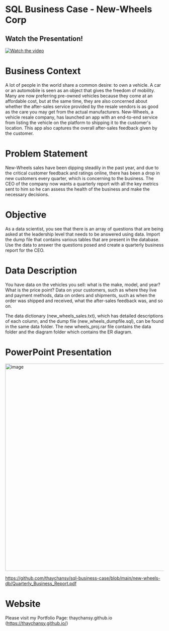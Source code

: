 # SQL Business Case - New-Wheels Corp

## Watch the Presentation!


[![Watch the video](https://github.com/thaychansy/sql-business-case/assets/161902555/935223de-c12f-410f-8878-3c3ea3d55310)](https://youtu.be/HlLSkGlabVY)



# Business Context

A lot of people in the world share a common desire: to own a vehicle. A car or an automobile is seen as an object that gives the freedom of mobility. Many are now preferring pre-owned vehicles because they come at an affordable cost, but at the same time, they are also concerned about whether the after-sales service provided by the resale vendors is as good as the care you may get from the actual manufacturers. New-Wheels, a vehicle resale company, has launched an app with an end-to-end service from listing the vehicle on the platform to shipping it to the customer's location. This app also captures the overall after-sales feedback given by the customer. 

# Problem Statement

New-Wheels sales have been dipping steadily in the past year, and due to the critical customer feedback and ratings online, there has been a drop in new customers every quarter, which is concerning to the business. The CEO of the company now wants a quarterly report with all the key metrics sent to him so he can assess the health of the business and make the necessary decisions.

# Objective

As a data scientist, you see that there is an array of questions that are being asked at the leadership level that needs to be answered using data. Import the dump file that contains various tables that are present in the database. Use the data to answer the questions posed and create a quarterly business report for the CEO.

# Data Description

You have data on the vehicles you sell: what is the make, model, and year? What is the price point? Data on your customers, such as where they live and payment methods, data on orders and shipments, such as when the order was shipped and received, what the after-sales feedback was, and so on.

The data dictionary (new_wheels_sales.txt), which has detailed descriptions of each column, and the dump file (new_wheels_dumpfile.sql), can be found in the same data folder. The new wheels_proj.rar file contains the data folder and the diagram folder which contains the ER diagram.

# PowerPoint Presentation

<img width="658" alt="image" src="https://github.com/thaychansy/sql-business-case/assets/161902555/b17f7465-648d-4d52-bcc7-8bc0a27edcd1">




https://github.com/thaychansy/sql-business-case/blob/main/new-wheels-db/Quarterly_Business_Report.pdf

# Website

Please visit my Portfolio Page: thaychansy.github.io (https://thaychansy.github.io/)


